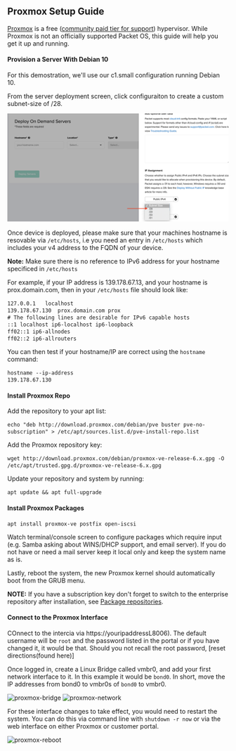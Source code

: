 <!-- 
<meta>
{
    "title":"Proxmox",
    "description":"Deploying Proxmox on Packet",
    "author":"Mo",
    "github":"usrdev",
    "email":"mo@usr.dev",
    "date": "2019/11/04",
    "tag":["VMs", "Proxmox", "Virtualization"]
}
</meta> 
-->

## Proxmox Setup Guide

[Proxmox](https://www.proxmox.com/en/) is a free ([community paid tier for support](https://www.proxmox.com/en/proxmox-mail-gateway/pricing)) hypervisor. While Proxmox is not an officially supported Packet OS, this guide will help you get it up and running.

#### Provision a Server With Debian 10
For this demostration, we'll use our c1.small configuration running Debian 10. 

From the server deployment screen, click configuraiton to create a custom subnet-size of /28. 

![custom-subnet](/images/proxmox/proxmox-custom-subnet.png)

Once device is deployed, please make sure that your machines hostname is resovable via `/etc/hosts`, i.e you need an entry in `/etc/hosts` which includes your v4 address to the FQDN of your device. 

**Note:** Make sure there is no reference to IPv6 address for your hostname specificed in `/etc/hosts`

For example, if your IP address is 139.178.67.13, and your hostname is prox.domain.com, then in your `/etc/hosts` file should look like:

```
127.0.0.1	localhost
139.178.67.130  prox.domain.com prox
# The following lines are desirable for IPv6 capable hosts
::1	localhost ip6-localhost ip6-loopback
ff02::1	ip6-allnodes
ff02::2	ip6-allrouters
````
You can then test if your hostname/IP are correct using the `hostname` command: 

```
hostname --ip-address
139.178.67.130
```

#### Install Proxmox Repo
Add the repository to your apt list:

````
echo "deb http://download.proxmox.com/debian/pve buster pve-no-subscription" > /etc/apt/sources.list.d/pve-install-repo.list
````

Add the Proxmox repository key:
````
wget http://download.proxmox.com/debian/proxmox-ve-release-6.x.gpg -O /etc/apt/trusted.gpg.d/proxmox-ve-release-6.x.gpg
````
Update your repository and system by running: 
````
apt update && apt full-upgrade
````
#### Install Proxmox Packages
````
apt install proxmox-ve postfix open-iscsi
````
Watch terminal/console screen to configure packages which require input (e.g. Samba asking about WINS/DHCP support, and email server). If you do not have or need a mail server keep it local only and keep the system name as is. 

Lastly, reboot the system, the new Proxmox kernel should automatically boot from the GRUB menu. 

**NOTE:** If you have a subscription key don't forget to switch to the enterprise repository after installation, see [Package repositories](https://pve.proxmox.com/wiki/Package_Repositories). 


#### Connect to the Proxmox Interface
COnnect to the intercia via https://youripaddressL8006). The default username will be `root` and the password listed in the portal or if you have changed it, it would be that. Should you not recall the root password, [reset directions(found here)]

Once logged in, create a Linux Bridge called vmbr0, and add your first network interface to it. In this example it would be `bond0`. In short, move the IP addresses from bond0 to vmbr0s of `bond0` to vmbr0. 

![proxmox-bridge](/images/proxmox/proxmox-bridge.png)
![proxmox-network](/images/proxmox/proxmox-network.png)

For these interface changes to take effect, you would need to restart the system. You can do this via command line with `shutdown -r now` or via the web interface on either Proxmox or customer portal. 

![proxmox-reboot](/images/proxmox/proxmox-reboot.png)
